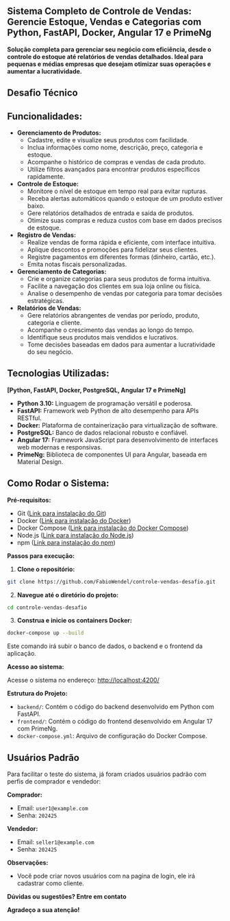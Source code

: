 ## Sistema Completo de Controle de Vendas: Gerencie Estoque, Vendas e Categorias com Python, FastAPI, Docker, Angular 17 e PrimeNg

**Solução completa para gerenciar seu negócio com eficiência, desde o controle do estoque até relatórios de vendas detalhados. Ideal para pequenas e médias empresas que desejam otimizar suas operações e aumentar a lucratividade.**

## Desafio Técnico

## Funcionalidades:

- **Gerenciamento de Produtos:**
  - Cadastre, edite e visualize seus produtos com facilidade.
  - Inclua informações como nome, descrição, preço, categoria e estoque.
  - Acompanhe o histórico de compras e vendas de cada produto.
  - Utilize filtros avançados para encontrar produtos específicos rapidamente.
- **Controle de Estoque:**
  - Monitore o nível de estoque em tempo real para evitar rupturas.
  - Receba alertas automáticos quando o estoque de um produto estiver baixo.
  - Gere relatórios detalhados de entrada e saída de produtos.
  - Otimize suas compras e reduza custos com base em dados precisos de estoque.
- **Registro de Vendas:**
  - Realize vendas de forma rápida e eficiente, com interface intuitiva.
  - Aplique descontos e promoções para fidelizar seus clientes.
  - Registre pagamentos em diferentes formas (dinheiro, cartão, etc.).
  - Emita notas fiscais personalizadas.
- **Gerenciamento de Categorias:**
  - Crie e organize categorias para seus produtos de forma intuitiva.
  - Facilite a navegação dos clientes em sua loja online ou física.
  - Analise o desempenho de vendas por categoria para tomar decisões estratégicas.
- **Relatórios de Vendas:**
  - Gere relatórios abrangentes de vendas por período, produto, categoria e cliente.
  - Acompanhe o crescimento das vendas ao longo do tempo.
  - Identifique seus produtos mais vendidos e lucrativos.
  - Tome decisões baseadas em dados para aumentar a lucratividade do seu negócio.

## Tecnologias Utilizadas:

**[Python, FastAPI, Docker, PostgreSQL, Angular 17 e PrimeNg]**

- **Python 3.10:** Linguagem de programação versátil e poderosa.
- **FastAPI:** Framework web Python de alto desempenho para APIs RESTful.
- **Docker:** Plataforma de containerização para virtualização de software.
- **PostgreSQL:** Banco de dados relacional robusto e confiável.
- **Angular 17:** Framework JavaScript para desenvolvimento de interfaces web modernas e responsivas.
- **PrimeNg:** Biblioteca de componentes UI para Angular, baseada em Material Design.

## Como Rodar o Sistema:

**Pré-requisitos:**

- Git ([Link para instalação do Git](https://git-scm.com/downloads))
- Docker ([Link para instalação do Docker](https://www.docker.com/get-started))
- Docker Compose ([Link para instalação do Docker Compose](https://docs.docker.com/compose/install/))
- Node.js ([Link para instalação do Node.js](https://nodejs.org/en/download/))
- npm ([Link para instalação do npm](https://www.npmjs.com/get))

**Passos para execução:**

1. **Clone o repositório:**

```bash
git clone https://github.com/FabioWendel/controle-vendas-desafio.git
```

2. **Navegue até o diretório do projeto:**

```bash
cd controle-vendas-desafio
```

3. **Construa e inicie os containers Docker:**

```bash
docker-compose up --build
```

Este comando irá subir o banco de dados, o backend e o frontend da aplicação.

**Acesso ao sistema:**

Acesse o sistema no endereço: [http://localhost:4200/](http://localhost:4200/)

**Estrutura do Projeto:**

- `backend/`: Contém o código do backend desenvolvido em Python com FastAPI.
- `frontend/`: Contém o código do frontend desenvolvido em Angular 17 com PrimeNg.
- `docker-compose.yml`: Arquivo de configuração do Docker Compose.

## Usuários Padrão

Para facilitar o teste do sistema, já foram criados usuários padrão com perfis de comprador e vendedor:

**Comprador:**

- Email: `user1@example.com`
- Senha: `202425`

**Vendedor:**

- Email: `seller1@example.com`
- Senha: `202425`

**Observações:**

- Você pode criar novos usuários com na pagina de login, ele irá cadastrar como cliente.

**Dúvidas ou sugestões? Entre em contato**

**Agradeço a sua atenção!**
